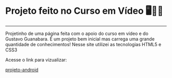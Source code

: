 # Projeto feito no Curso em Vídeo 🖥📖📃
---
Projetinho de uma página feita com o apoio do curso em vídeo e do Gustavo Guanabara. É um projeto bem inicial mas carrega uma grande quantidade de conhecimentos! Nesse site utilizei as tecnologias HTML5 e CSS3

Acesse o link para vizualizar: 

[projeto-android](https://jhony-cortez.github.io/projeto-android/)
